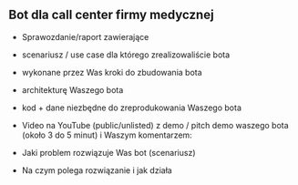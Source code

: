 ## Bot dla call center firmy medycznej

* Sprawozdanie/raport zawierające
* scenariusz / use case dla którego zrealizowaliście bota
* wykonane przez Was kroki do zbudowania bota
* architekturę Waszego bota
* kod + dane niezbędne do zreprodukowania Waszego bota 
        
* Video na YouTube (public/unlisted) z demo / pitch demo waszego bota (około 3 do 5 minut) i Waszym komentarzem:
* Jaki problem rozwiązuje Was bot (scenariusz)
* Na czym polega rozwiązanie i jak działa
